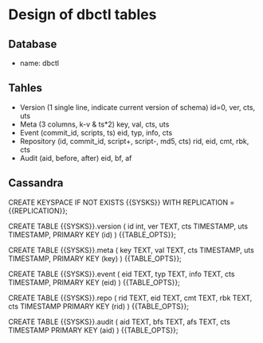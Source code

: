 # Design of dbctl tables

## Database
- name: dbctl
## Tahles
- Version (1 single line, indicate current version of schema)
    id=0, ver, cts, uts
- Meta (3 columns, k-v & ts*2)
    key, val, cts, uts
- Event (commit_id, scripts, ts)
    eid, typ, info, cts
- Repository (id, commit_id, script+, script-, md5, cts)
    rid, eid, cmt, rbk, cts
- Audit (aid, before, after)
    eid, bf, af

## Cassandra

CREATE KEYSPACE IF NOT EXISTS {{SYSKS}} WITH REPLICATION = {{REPLICATION}};

CREATE TABLE {{SYSKS}}.version (
    id      int,
    ver     TEXT,
    cts     TIMESTAMP,
    uts     TIMESTAMP,
    PRIMARY KEY (id)
) {{TABLE_OPTS}};

CREATE TABLE {{SYSKS}}.meta (
    key     TEXT,
    val     TEXT,
    cts     TIMESTAMP,
    uts     TIMESTAMP,
    PRIMARY KEY (key)
) {{TABLE_OPTS}};

CREATE TABLE {{SYSKS}}.event (
    eid     TEXT,
    typ     TEXT,
    info    TEXT,
    cts     TIMESTAMP,
    PRIMARY KEY (eid)
) {{TABLE_OPTS}};

CREATE TABLE {{SYSKS}}.repo (
    rid     TEXT,
    eid     TEXT,
    cmt     TEXT,
    rbk     TEXT,
    cts     TIMESTAMP
    PRIMARY KEY (rid)
) {{TABLE_OPTS}};

CREATE TABLE {{SYSKS}}.audit (
    aid     TEXT,
    bfs     TEXT,
    afs     TEXT,
    cts     TIMESTAMP
    PRIMARY KEY (aid)
) {{TABLE_OPTS}};
